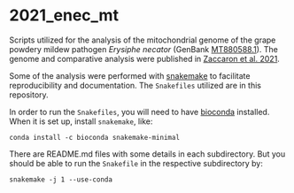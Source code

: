 
# 2021_enec_mt
Scripts utilized for the analysis of the mitochondrial genome of the grape powdery mildew pathogen *Erysiphe necator* (GenBank [MT880588.1](https://www.ncbi.nlm.nih.gov/nuccore/MT880588.1/)). The genome and comparative analysis were published in [Zaccaron et al. 2021](https://www.nature.com/articles/s41598-021-93481-5).


Some of the analysis were performed with [snakemake](https://snakemake.readthedocs.io/en/stable/) to facilitate reproducibility and documentation. The `Snakefiles` utilized are in this repository.

In order to run the `Snakefiles`, you will need to have [bioconda](https://bioconda.github.io/user/install.html) installed. When it is set up, install `snakemake`, like:
```bash=
conda install -c bioconda snakemake-minimal
```

There are README.md files with some details in each subdirectory. But you should be able to run the `Snakefile` in the respective subdirectory by:
```bash=
snakemake -j 1 --use-conda
```

